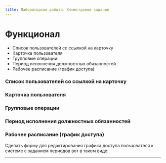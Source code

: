 ```yaml
---
title: Лабораторная работа. Семестровое задание
---
```


# Функционал

* Список пользователей со ссылкой на карточку
* Карточка пользователя
* Групповые операции
* Период исполнения должностных обязанностей
* Рабочее расписание (график доступа)



### Список пользователей со ссылкой на карточку

### Карточка пользователя

### Групповые операции

### Период исполнения должностных обязанностей

### Рабочее расписание (график доступа)

Сделать форму для редактирования графика доступа пользователя к системе с заданием периодов вот в таком виде:



---
